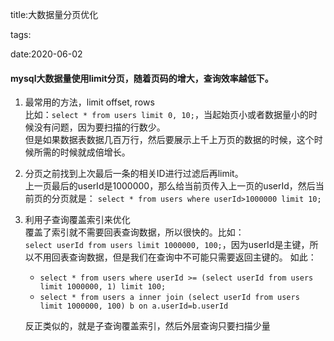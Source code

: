 title:大数据量分页优化

tags:

date:2020-06-02


#### mysql大数据量使用limit分页，随着页码的增大，查询效率越低下。

1. 最常用的方法，limit offset, rows  
    比如：`select * from users limit 0, 10;`，当起始页小或者数据量小的时候没有问题，因为要扫描的行数少。  
    但是如果数据表数据几百万行，然后要展示上千上万页的数据的时候，这个时候所需的时候就成倍增长。

2. 分页之前找到上次最后一条的相关ID进行过滤后再limit。  
    上一页最后的userId是1000000，那么给当前页传入上一页的userId，然后当前页的分页就是：  `select * from users where userId>1000000 limit 10;`
3. 利用子查询覆盖索引来优化    
    覆盖了索引就不需要回表查询数据，所以很快的。比如：  
    `select userId from users limit 1000000, 100;`，因为userId是主键，所以不用回表查询数据，但是我们在查询中不可能只需要返回主键的。
    如此：  
    * `select * from users where userId >= (select userId from users limit 1000000, 1) limit 100;`
    * `select * from users a inner join (select userId from users limit 1000000, 100) b on a.userId=b.userId`

    反正类似的，就是子查询覆盖索引，然后外层查询只要扫描少量












